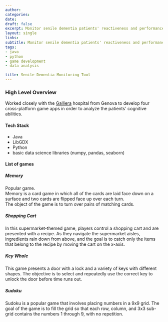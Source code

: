 ```yaml
---
author: 
categories:
date: 
draft: false
excerpt: Monitor senile dementia patients' reactiveness and performance when playing interactive games 
layout: single
links:
subtitle: Monitor senile dementia patients' reactiveness and performance when playing interactive games 
tags:
- java
- python
- game development
- data analysis

title: Senile Dementia Monitoring Tool   
---
```


### High Level Overview
Worked closely with the [Galliera](https://www.galliera.it/) hospital from Genova to develop four cross-platform game apps in order to analyze the patients' cognitive abilities.

#### Tech Stack
- Java
- LibGDX
- Python
- basic data science libraries (numpy, pandas, seaborn)

#### List of games

##### Memory

Popular game.   
Memory is a card game in which all of the cards are laid face down on a surface and two cards are flipped face up over each turn.   
The object of the game is to turn over pairs of matching cards.

##### Shopping Cart

In this supermarket-themed game, players control a shopping cart and are presented with a recipe. As they navigate the supermarket aisles, ingredients rain down from above, and the goal is to catch only the items that belong to the recipe by moving the cart on the x-axis.


##### Key Whole

This game presents a door with a lock and a variety of keys with different shapes. The objective is to select and repeatedly use the correct key to unlock the door before time runs out.

##### Sudoku

Sudoku is a popular game that involves placing numbers in a 9x9 grid. The goal of the game is to fill the grid so that each row, column, and 3x3 sub-grid contains the numbers 1 through 9, with no repetition.


